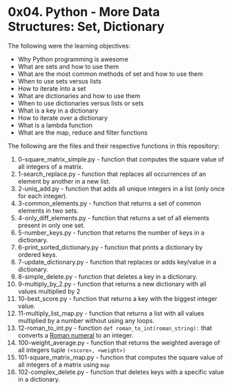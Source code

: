 # 0x04. Python - More Data Structures: Set, Dictionary

The following were the learning objectives:
-   Why Python programming is awesome
-   What are sets and how to use them
-   What are the most common methods of set and how to use them
-   When to use sets versus lists
-   How to iterate into a set
-   What are dictionaries and how to use them
-   When to use dictionaries versus lists or sets
-   What is a key in a dictionary
-   How to iterate over a dictionary
-   What is a lambda function
-   What are the map, reduce and filter functions

The following are the files and their respective functions in this repository:
1. 0-square_matrix_simple.py - function that computes the square value of all integers of a matrix.
2. 1-search_replace.py - function that replaces all occurrences of an element by another in a new list.
3. 2-uniq_add.py - function that adds all unique integers in a list (only once for each integer).
4. 3-common_elements.py - function that returns a set of common elements in two sets.
5. 4-only_diff_elements.py - function that returns a set of all elements present in only one set.
6. 5-number_keys.py - function that returns the number of keys in a dictionary.
7. 6-print_sorted_dictionary.py - function that prints a dictionary by ordered keys.
8. 7-update_dictionary.py - function that replaces or adds key/value in a dictionary.
9. 8-simple_delete.py - function that deletes a key in a dictionary.
10. 9-multiply_by_2.py -  function that returns a new dictionary with all values multiplied by 2
11.  10-best_score.py - function that returns a key with the biggest integer value.
12. 11-multiply_list_map.py - function that returns a list with all values multiplied by a number without using any loops.
13. 12-roman_to_int.py - function `def roman_to_int(roman_string):` that converts a [Roman numeral](https://intranet.alxswe.com/rltoken/oSuwqUrL0BL_hi4VqVvs_g "Roman numeral") to an integer.
14. 100-weight_average.py - function that returns the weighted average of all integers tuple `(<score>, <weight>)`
15. 101-square_matrix_map.py - function that computes the square value of all integers of a matrix using `map`
16. 102-complex_delete.py - function that deletes keys with a specific value in a dictionary.
